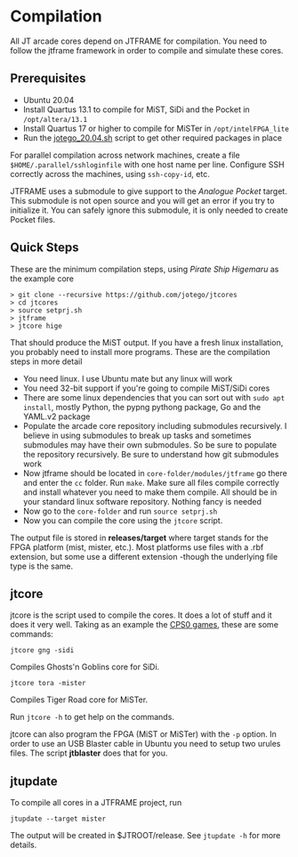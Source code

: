 # Compilation

All JT arcade cores depend on JTFRAME for compilation. You need to follow the jtframe framework in order to compile and simulate these cores.

## Prerequisites

- Ubuntu 20.04
- Install Quartus 13.1 to compile for MiST, SiDi and the Pocket in `/opt/altera/13.1`
- Install Quartus 17 or higher to compile for MiSTer in `/opt/intelFPGA_lite`
- Run the [jotego_20.04.sh](jotego_20.04.sh) script to get other required packages in place

For parallel compilation across network machines, create a file `$HOME/.parallel/sshloginfile` with one host name per line. Configure SSH correctly across the machines, using `ssh-copy-id`, etc.

JTFRAME uses a submodule to give support to the *Analogue Pocket* target. This submodule is not open source and you will get an error if you try to initialize it. You can safely ignore this submodule, it is only needed to create Pocket files.

## Quick Steps

These are the minimum compilation steps, using _Pirate Ship Higemaru_ as the example core

```
> git clone --recursive https://github.com/jotego/jtcores
> cd jtcores
> source setprj.sh
> jtframe
> jtcore hige
```

That should produce the MiST output. If you have a fresh linux installation, you probably need to install more programs. These are the compilation steps in more detail

* You need linux. I use Ubuntu mate but any linux will work
* You need 32-bit support if you're going to compile MiST/SiDi cores
* There are some linux dependencies that you can sort out with `sudo apt install`, mostly Python, the pypng pythong package, Go and the YAML.v2 package
* Populate the arcade core repository including submodules recursively. I believe in using submodules to break up tasks and sometimes submodules may have their own submodules. So be sure to populate the repository recursively. Be sure to understand how git submodules work
* Now jtframe should be located in `core-folder/modules/jtframe` go there and enter the `cc` folder. Run `make`. Make sure all files compile correctly and install whatever you need to make them compile. All should be in your standard linux software repository. Nothing fancy is needed
* Now go to the `core-folder` and run `source setprj.sh`
* Now you can compile the core using the `jtcore` script.

The output file is stored in **releases/target** where target stands for the FPGA platform (mist, mister, etc.). Most platforms use files with a .rbf extension, but some use a different extension -though the underlying file type is the same.

## jtcore

jtcore is the script used to compile the cores. It does a lot of stuff and it does it very well. Taking as an example the [CPS0 games](https://github.com/jotego/jtcores), these are some commands:

`jtcore gng -sidi`

Compiles Ghosts'n Goblins core for SiDi.

`jtcore tora -mister`

Compiles Tiger Road core for MiSTer.

Run `jtcore -h` to get help on the commands.

jtcore can also program the FPGA (MiST or MiSTer) with the ```-p``` option. In order to use an USB Blaster cable in Ubuntu you need to setup two urules files. The script **jtblaster** does that for you.

## jtupdate

To compile all cores in a JTFRAME project, run

`jtupdate --target mister`

The output will be created in $JTROOT/release. See `jtupdate -h` for more details.